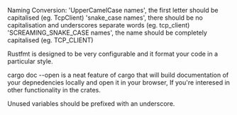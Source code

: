 Naming Conversion:
'UpperCamelCase names', the first letter should be capitalised (eg. TcpClient)
'snake_case names', there should be no capitalisation and underscores separate words (eg. tcp_client)
'SCREAMING_SNAKE_CASE names', the name should be completely capitalised (eg. TCP_CLIENT)

Rustfmt is designed to be very configurable and it format your code in a particular style.

cargo doc --open is a neat feature of cargo that will build documentation of your depnedencies locally and open it in your browser, If you're interesed in other functionality in the crates.

Unused variables should be prefixed with an underscore.
